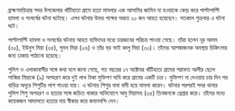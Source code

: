 ব্রাহ্মণবাড়িয়ার সদর উপজেলার খাঁটিহাতা গ্রামে হত্যা মামলার এক আসামির জামিন না হওয়াকে কেন্দ্র করে পাল্টাপাল্টি হামলা ও সংঘর্ষের ঘটনা ঘটেছে। এসব ঘটনায় উভয় পক্ষের অন্তত ২০ জন আহত হয়েছেন। গতকাল শুক্রবার এ ঘটনা ঘটে।

পাল্টাপাল্টি হামলা ও সংঘর্ষের ঘটনায় আহত ব্যক্তিদের মধ্যে চারজনের পরিচয় পাওয়া গেছে। তাঁরা হলেন নূর আলম (৩০), ইউনুস মিয়া (৩৫), সুমন মিয়া (২৬) ও তাঁর বড় ভাই কালু মিয়া (৩০)। তাঁদের আশঙ্কাজনক অবস্থায় চিকিৎসার জন্য ঢাকায় পাঠানো হয়েছে।

পুলিশ ও এলাকাবাসীর সঙ্গে কথা বলে জানা গেছে, গত বছরের ১৭ অক্টোবর খাঁটিহাতা গ্রামের শরাফত আলীর ছেলে সাব্বির মিয়াকে (৯) অপহরণ করে দুই লাখ টাকা মুক্তিপণ দাবি করে গ্রামের একটি চক্র। মুক্তিপণ না দেওয়ায় চার দিন পর বাড়ির অদূরে শিশুটির লাশ পাওয়া যায়। এ ঘটনায় শিশুর বাবা বাদী হয়ে মামলা করেন। ঘটনার পরপরই সদর থানার পুলিশ শিশু অপহরণ ও হত্যার সঙ্গে জড়িত থাকার অভিযোগে আবু মিয়াসহ (৩৫) তিনজনকে গ্রেপ্তার করে। তাঁদের মধ্যে কয়েকজন আদালতে হত্যার দায় স্বীকার করে জবানবন্দি দেন।
